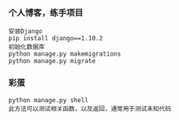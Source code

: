 ### 个人博客，练手项目
```
安装Django
pip install django==1.10.2
初始化数据库
python manage.py makemigrations
python manage.py migrate

```

### 彩蛋
```
python manage.py shell
此方法可以测试相关函数，以及返回，通常用于测试未知代码
```
